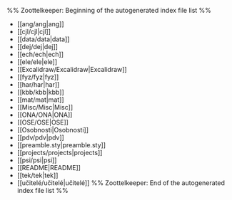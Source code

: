 %% Zoottelkeeper: Beginning of the autogenerated index file list  %%
-  [[ang/ang|ang]]
-  [[cjl/cjl|cjl]]
-  [[data/data|data]]
-  [[dej/dej|dej]]
-  [[ech/ech|ech]]
-  [[ele/ele|ele]]
-  [[Excalidraw/Excalidraw|Excalidraw]]
-  [[fyz/fyz|fyz]]
-  [[har/har|har]]
-  [[kbb/kbb|kbb]]
-  [[mat/mat|mat]]
-  [[Misc/Misc|Misc]]
-  [[ONA/ONA|ONA]]
-  [[OSE/OSE|OSE]]
-  [[Osobnosti|Osobnosti]]
-  [[pdv/pdv|pdv]]
-  [[preamble.sty|preamble.sty]]
-  [[projects/projects|projects]]
-  [[psi/psi|psi]]
-  [[README|README]]
-  [[tek/tek|tek]]
-  [[učitelé/učitelé|učitelé]]
%% Zoottelkeeper: End of the autogenerated index file list  %%
